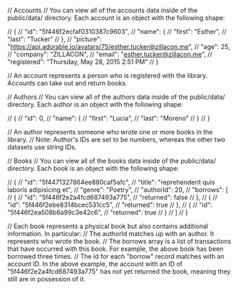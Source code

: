 // Accounts
// You can view all of the accounts data inside of the public/data/ directory. Each account is an object with the following shape:

// {
//   "id": "5f446f2ecfaf0310387c9603",
//   "name": {
//     "first": "Esther",
//     "last": "Tucker"
//   },
//   "picture": "https://api.adorable.io/avatars/75/esther.tucker@zillacon.me",
//   "age": 25,
//   "company": "ZILLACON",
//   "email": "esther.tucker@zillacon.me",
//   "registered": "Thursday, May 28, 2015 2:51 PM"
// }

// An account represents a person who is registered with the library. Accounts can take out and return books.




// Authors
// You can view all of the authors data inside of the public/data/ directory. Each author is an object with the following shape:

// {
//   "id": 0,
//   "name": {
//     "first": "Lucia",
//     "last": "Moreno"
//   }
// }

// An author represents someone who wrote one or more books in the library.
// Note: Author's IDs are set to be numbers, whereas the other two datasets use string IDs.




// Books
// You can view all of the books data inside of the public/data/ directory. Each book is an object with the following shape:

// {
//   "id": "5f4471327864ee880caf5afc",
//   "title": "reprehenderit quis laboris adipisicing et",
//   "genre": "Poetry",
//   "authorId": 20,
//   "borrows": [
//     {
//       "id": "5f446f2e2a4fcd687493a775",
//       "returned": false
//     },
//     {
//       "id": "5f446f2ebe8314bcec531cc5",
//       "returned": true
//     },
//     {
//       "id": "5f446f2ea508b6a99c3e42c6",
//       "returned": true
//     }
//   ]
// }

// Each book represents a physical book but also contains additional information. In particular:
//     The authorId matches up with an author. It represents who wrote the book.
//     The borrows array is a list of transactions that have occurred with this book. For example, the above book has been borrowed three times.
        // The id for each "borrow" record matches with an account ID. In the above example, the account with an ID of "5f446f2e2a4fcd687493a775" has not yet returned the book, meaning they still are in possession of it.